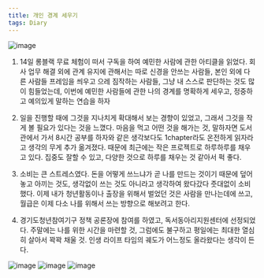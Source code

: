 ```yaml
---
title: 개인 경계 세우기
tags: Diary
---
```


![image](/assets/images/25061401.jpeg)

1. 14일 롱블랙 무료 체험이 떠서 구독을 하여 예민한 사람에 관한 아티클을 읽었다. 회사 업무 해결 외에 관계 유지에 관해서는 따로 신경을 안쓰는 사람들, 본인 외에 다른 사람들 프레임을 씌우고 으레 짐작하는 사람들, 그냥 내 스스로 판단하는 것도 많이 힘들었는데, 이번에 예민한 사람들에 관한 나의 경계를 명확하게 세우고, 정중하고 예의있게 말하는 연습을 하자

2. 일을 진행할 때에 그것을 지나치게 확대해서 보는 경향이 있었고, 그래서 그것을 작게 볼 필요가 있다는 것을 느꼈다. 마음을 먹고 어떤 것을 해가는 것, 말하자면 도서관에서 가서 8시간 공부를 하자와 같은 생각보다도 1chapter라도 온전하게 읽자라고 생각의 무게 추가 옮겨졌다. 때문에 최근에는 작은 프로젝트로 하루하루를 채우고 있다. 집중도 잘할 수 있고, 다양한 것으로 하루를 채우는 것 같아서 퍽 좋다.

3. 소비는 큰 스트레스였다. 돈을 어떻게 쓰느냐가 곧 나를 만드는 것이기 때문에 덮어놓고 아끼는 것도, 생각없이 쓰는 것도 아니라고 생각하여 왔다갔다 줏대없이 소비했다. 이제 내가 청년활동이나 출장을 위해서 벌었던 것은 사람을 만나는데에 쓰고, 월급은 이제 다소 나를 위해서 쓰는 방향으로 해보려고 한다.

4. 경기도청년참여기구 정책 공론장에 참여를 하였고, 독서동아리지원센터에 선정되었다. 주말에는 나를 위한 시간을 마련할 것, 그럼에도 불구하고 평일에는 최대한 열심히 살아서 꽉꽉 채울 것. 인생 라이프 타임의 궤도가 어느정도 올라왔다는 생각이 든다.

![image](/assets/images/25061402.png)
![image](/assets/images/25061403.png)
![image](/assets/images/25061404.png)